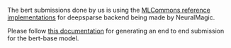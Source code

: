 The bert submissions done by us is using the [MLCommons reference implementations](https://github.com/mlcommons/ck/tree/master/cm-mlops/script/app-mlperf-inference-reference) for deepsparse backend being made by NeuralMagic.

Please follow [this documentation](https://github.com/mlcommons/ck/blob/master/cm-mlops/challenge/optimize-mlperf-inference-v3.0-2023/docs/generate-bert-base-submission.md) for generating an end to end submission for the bert-base model. 

